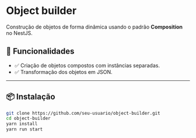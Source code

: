 # Object builder
Construção de objetos de forma dinâmica usando o padrão **Composition** no NestJS.  

## 📌 Funcionalidades  
- ✅ Criação de objetos compostos com instâncias separadas.  
- ✅ Transformação dos objetos em JSON.  

---

## 📦 Instalação  

```sh
git clone https://github.com/seu-usuario/object-builder.git  
cd object-builder  
yarn install  
yarn run start
